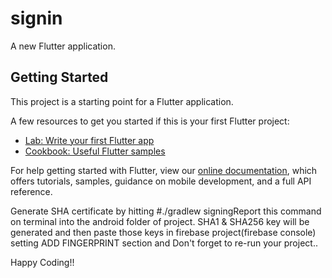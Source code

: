 # signin

A new Flutter application.

## Getting Started

This project is a starting point for a Flutter application.

A few resources to get you started if this is your first Flutter project:

- [Lab: Write your first Flutter app](https://flutter.dev/docs/get-started/codelab)
- [Cookbook: Useful Flutter samples](https://flutter.dev/docs/cookbook)

For help getting started with Flutter, view our
[online documentation](https://flutter.dev/docs), which offers tutorials,
samples, guidance on mobile development, and a full API reference.

Generate SHA certificate by hitting #./gradlew signingReport this command on terminal into the android folder of project.
SHA1 & SHA256 key will be generated and then paste those keys in firebase project(firebase console) setting ADD FINGERPRINT section and Don't forget to re-run your project..

Happy Coding!!
